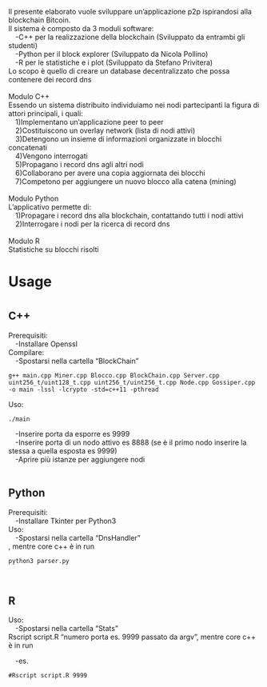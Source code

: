Il presente elaborato vuole sviluppare un’applicazione p2p ispirandosi alla blockchain Bitcoin.
<br>Il sistema è composto da 3 moduli software:
<br>&emsp;-C++ per la realizzazione della blockchain (Sviluppato da entrambi gli studenti)
<br>&emsp;-Python per il block explorer (Sviluppato da Nicola Pollino)
<br>&emsp;-R per le statistiche e i plot (Sviluppato da Stefano Privitera)
<br>Lo scopo è quello di creare un database decentralizzato che possa contenere dei record dns
<br><br>Modulo C++
<br>Essendo un sistema distribuito individuiamo nei nodi partecipanti la figura di attori principali, i quali:
<br>&emsp;1)Implementano un’applicazione peer to peer
<br>&emsp;2)Costituiscono un overlay network (lista di nodi attivi)
<br>&emsp;3)Detengono un insieme di informazioni organizzate in blocchi concatenati
<br>&emsp;4)Vengono interrogati
<br>&emsp;5)Propagano i record dns agli altri nodi
<br>&emsp;6)Collaborano per avere una copia aggiornata dei blocchi
<br>&emsp;7)Competono per aggiungere un nuovo blocco alla catena (mining) 
<br><br>Modulo Python
<br>L’applicativo permette di:
<br>&emsp;1)Propagare i record dns alla blockchain, contattando tutti i nodi attivi
<br>&emsp;2)Interrogare i nodi per la ricerca di record dns
<br><br>Modulo R
<br>Statistiche su blocchi risolti<br>
<h1>Usage<h1>
<h2>C++</h2>

Prerequisiti:<br>
	&emsp;-Installare Openssl<br>
Compilare:<br>
	&emsp;-Spostarsi nella cartella “BlockChain”<br>
	
	g++ main.cpp Miner.cpp Blocco.cpp BlockChain.cpp Server.cpp uint256_t/uint128_t.cpp uint256_t/uint256_t.cpp Node.cpp Gossiper.cpp -o main -lssl -lcrypto -std=c++11 -pthread
Uso:<br> 
	
	./main
&emsp;-Inserire porta da esporre es 9999<br>
&emsp;-Inserire porta di un nodo attivo es 8888 (se è il primo nodo inserire la stessa a quella esposta es 9999)<br>
&emsp;-Aprire più istanze per aggiungere nodi<br>
 <br>

<h2>Python</h2>

Prerequisiti:<br>
	&emsp;-Installare Tkinter per Python3<br> 
Uso:<br>
	&emsp;-Spostarsi nella cartella “DnsHandler”<br> , mentre core c++ è in run

	python3 parser.py 
<br>
		
<h2>R</h2>

Uso:<br>
	&emsp;-Spostarsi nella cartella “Stats”<br>
		Rscript script.R “numero porta es. 9999 passato da argv”, mentre core c++ è in run 
	
&emsp;-es. 
	
	#Rscript script.R 9999 
	 
	
